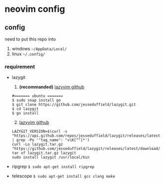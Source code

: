 # neovim config

## config

need to put this repo into
  1. windows
     `~/AppData/Local/`
  2. linux
     `~/.config/`

### requirement

- lazygit
  1. **(recommanded)** [lazyvim github<go>](https://github.com/jesseduffield/lazygit#ubuntu:~:text=%3DJesseDuffield.lazygit-,Manual,-You%27ll%20need%20to)
  ```shell
  #======= ubuntu =======
  $ sudo snap install go
  $ git clone https://github.com/jesseduffield/lazygit.git
  $ cd lazygit
  $ go install
  ```
  2. [lazyvim github<ubuntu>](https://github.com/jesseduffield/lazygit#ubuntu)
  ```
  LAZYGIT_VERSION=$(curl -s "https://api.github.com/repos/jesseduffield/lazygit/releases/latest" | grep -Po '"tag_name": "v\K[^"]*')
  curl -Lo lazygit.tar.gz "https://github.com/jesseduffield/lazygit/releases/latest/download/lazygit_${LAZYGIT_VERSION}_Linux_x86_64.tar.gz"
  tar xf lazygit.tar.gz lazygit
  sudo install lazygit /usr/local/bin
  ```
- ripgrep
  `$ sudo apt-get install ripgrep`

- telescope
  `$ sudo apt-get install gcc clang make`

